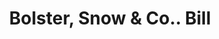 ---
doi: 10.7916/D89G7009
date_other: '1900'
date_other_textual: 1900-1905
form: printed ephemera
genre:
- Invoices
name:
- Bolster, Snow & Co.
object_in_context_url: https://biggert.cul.columbia.edu/items/view/ave_biggert_01768
subject_hierarchical_geographic:
- Portland, Maine, United States
subject_name:
- Bolster, Snow & Co.
title: Bolster, Snow & Co.. Bill
sort_title: Bolster, Snow & Co.. Bill
call_number: ave_biggert_01768
coordinates:
- 43.666666666666664,-70.26666666666667
pid: ave_biggert_01768
identifiers: ave_biggert_01768
thumbnail: https://derivativo-3.library.columbia.edu/iiif/2/ldpd:490876/full/!256,256/0/native.jpg
permalink: /biggert/ave_biggert_01768/
layout: iiif-image-page
---
